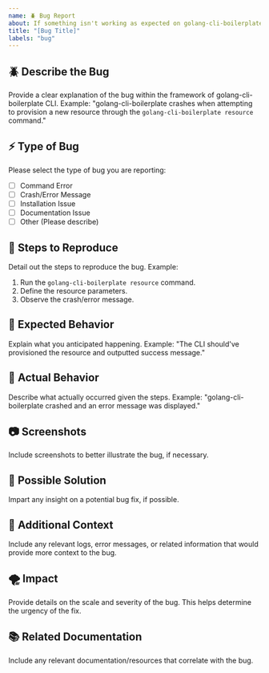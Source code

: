 ```yaml
---
name: 🪲 Bug Report
about: If something isn't working as expected on golang-cli-boilerplate CLI.
title: "[Bug Title]"
labels: "bug"
---
```


## 🪲 Describe the Bug
Provide a clear explanation of the bug within the framework of golang-cli-boilerplate CLI.
Example: "golang-cli-boilerplate crashes when attempting to provision a new resource through the `golang-cli-boilerplate resource` command."

## ⚡️ Type of Bug
Please select the type of bug you are reporting:
- [ ] Command Error
- [ ] Crash/Error Message
- [ ] Installation Issue
- [ ] Documentation Issue
- [ ] Other (Please describe)

## 🔬 Steps to Reproduce
Detail out the steps to reproduce the bug.
Example:
1. Run the `golang-cli-boilerplate resource` command.
2. Define the resource parameters.
3. Observe the crash/error message.

## 🔑 Expected Behavior
Explain what you anticipated happening.
Example: "The CLI should've provisioned the resource and outputted success message."

## 🌚 Actual Behavior
Describe what actually occurred given the steps.
Example: "golang-cli-boilerplate crashed and an error message was displayed."

## 📷 Screenshots
Include screenshots to better illustrate the bug, if necessary.

## 🧰 Possible Solution
Impart any insight on a potential bug fix, if possible.

## 📝 Additional Context
Include any relevant logs, error messages, or related information that would provide more context to the bug.

## 🌪️ Impact
Provide details on the scale and severity of the bug. This helps determine the urgency of the fix.

## 📚 Related Documentation
Include any relevant documentation/resources that correlate with the bug.
